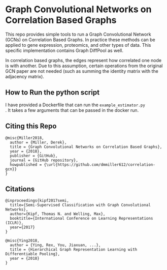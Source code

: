 # Graph Convolutional Networks on Correlation Based Graphs

This repo provides simple tools to run a Graph Convolutional Network (GCNs) on Correlation Based Graphs. 
In practice these methods can be applied to gene expression, proteomics, and other types of data. This specific 
implementation contains Graph DiffPool as well.

In correlation based graphs, the edges represent how correlated one node is with another. Due to this assumption, 
certain operations from the original GCN paper are not needed (such as summing the identity matrix with the adjacency matrix).

## How to Run the python script

I have provided a Dockerfile that can run the `example_estimator.py`\
. It takes a few arguments that can be passed in the
docker run. 


## Citing this Repo
```
@misc{Miller2018,
  author = {Miller, Derek},
  title = {Graph Convolutional Networks on Correlation Based Graphs},
  year = {2018},
  publisher = {GitHub},
  journal = {GitHub repository},
  howpublished = {\url{https://github.com/dmmiller612/correlation-gcn}}
}
```

## Citations
```
@inproceedings{kipf2017semi,
  title={Semi-Supervised Classification with Graph Convolutional Networks},
  author={Kipf, Thomas N. and Welling, Max},
  booktitle={International Conference on Learning Representations (ICLR)},
  year={2017}
}
```

```
@misc{Ying2018,
  author = {Ying, Rex, You, Jiaxuan, ...},
  title = {Hierarchical Graph Representation Learning with Differentiable Pooling},
  year = {2018}
}
```